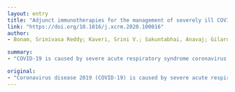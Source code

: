 ```yaml
---
layout: entry
title: "Adjunct immunotherapies for the management of severely ill COVID-19 patients"
link: "https://doi.org/10.1016/j.xcrm.2020.100016"
author:
- Bonam, Srinivasa Reddy; Kaveri, Srini V.; Sakuntabhai, Anavaj; Gilardin, Laurent; Bayry, Jagadeesh

summary:
- "COVID-19 is caused by severe acute respiratory syndrome coronavirus 2 (SARS-CoV-2) It has infected millions with more than 181,000 fatal cases as of 22nd April 2020. Currently, there are no specific therapies. Most patients depend on mechanical ventilation. Immunotherapies based on inflammatory cytokine neutralization, immunomodulation and passive viral neutralization could also prevent intensive care unit hospitalization. There are limited resources available to treat the disease."

original:
- "Coronavirus disease 2019 (COVID-19) is caused by severe acute respiratory syndrome coronavirus 2 (SARS-CoV-2). It has infected millions with more than 181,000 fatal cases as of 22nd April 2020. Currently, there are no specific COVID-19 therapies. Most patients depend on mechanical ventilation. Current COVID-19 data clearly highlight that cytokine storm and activated immune cell migration to the lungs characterize the early immune response to COVID-19 that causes severe lung damage and development of acute respiratory distress syndrome. In view of uncertainty associated with immunosuppressive treatments such as corticosteroids and their possible secondary effects, including risks of secondary infections, we suggest immunotherapies as an adjunct therapy in severe COVID-19 cases. Such immunotherapies based on inflammatory cytokine neutralization, immunomodulation and passive viral neutralization, not only reduce inflammation, inflammation-associated lung damage, or viral load, but could also prevent intensive care unit hospitalization and dependency on mechanical ventilation both of which are limited resources."
---
```


